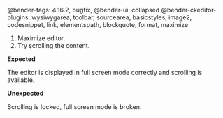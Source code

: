 @bender-tags: 4.16.2, bugfix,
@bender-ui: collapsed
@bender-ckeditor-plugins: wysiwygarea, toolbar, sourcearea, basicstyles, image2, codesnippet, link, elementspath, blockquote, format, maximize

1. Maximize editor.
1. Try scrolling the content.

**Expected**

The editor is displayed in full screen mode correctly and scrolling is available.

**Unexpected**

Scrolling is locked, full screen mode is broken.
